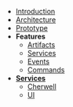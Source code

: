 * [Introduction](/)
* [Architecture](architecture.md)
* [Prototype](prototype.md)
* **Features**
   * [Artifacts](/features/artifacts.md)
   * [Services](/features/services.md)
   * [Events](/features/events.md)
   * [Commands](/features/commands.md)
* **[Services](services.md)**
   * [Cherwell](/services/cherwell.md)
   * [UI](/services/ui.md)